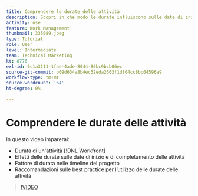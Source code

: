```yaml
---
title: Comprendere le durate delle attività
description: Scopri in che modo le durate influiscono sulle date di inizio e di completamento delle attività, come le durate vengono applicate alle timeline del progetto e alcune best practice per l’utilizzo delle durate delle attività.
activity: use
feature: Work Management
thumbnail: 335089.jpeg
type: Tutorial
role: User
level: Intermediate
team: Technical Marketing
kt: 8776
exl-id: 0c1a3111-1fae-4ade-8044-86bc9bcb06ec
source-git-commit: b09d634a8b4ec32eda2663f1df04cc8bc04596a9
workflow-type: tm+mt
source-wordcount: '64'
ht-degree: 0%

---
```


# Comprendere le durate delle attività

In questo video imparerai:

* Durata di un&#39;attività [!DNL Workfront]
* Effetti delle durate sulle date di inizio e di completamento delle attività
* Fattore di durata nelle timeline del progetto
* Raccomandazioni sulle best practice per l’utilizzo delle durate delle attività

>[!VIDEO](https://video.tv.adobe.com/v/335089/?quality=12)
